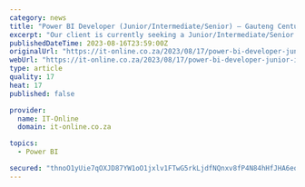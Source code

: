 ```yaml
---
category: news
title: "Power BI Developer (Junior/Intermediate/Senior) – Gauteng Centurion"
excerpt: "Our client is currently seeking a Junior/Intermediate/Senior Power BI Developer with 2 to 8 years of experience in Power BI Development, to join their dynamic company operating in the Robotics and Artificial Intelligence industry. The ideal candidate ..."
publishedDateTime: 2023-08-16T23:59:00Z
originalUrl: "https://it-online.co.za/2023/08/17/power-bi-developer-junior-intermediate-senior-gauteng-centurion-3/"
webUrl: "https://it-online.co.za/2023/08/17/power-bi-developer-junior-intermediate-senior-gauteng-centurion-3/"
type: article
quality: 17
heat: 17
published: false

provider:
  name: IT-Online
  domain: it-online.co.za

topics:
  - Power BI

secured: "thnoO1yUie7qOXJD87YW1oO1jxlv1FTwG5rkLjdfNQnxv8fP4N84hHfJHA6eoHHxpX36HI2C8VNBwlNFIlVejUK9OzityULHBbNuybyVECYcJR8JBtE40fule5qseWCfkO8/A8QhwgmDJqQLOPNAtZnAb5Tty1Myt138AKurLDX/TNbXO3gZtAZWkQWokGoDs+nlrZIu2dALazSlejAOw5JRknpwjsimo5VFTwwVND5D0/FnwWXibyCW7/l952o476+idTp+0m/qY+HUFTU/fQRs0/m82ZV/j3VOyCQjAa0RKXHufnZ2ffU3EVKShqWmLixQtIy2Ptc6RRiMh5/j+nKzznPIYeoAB088KXyVylo=;xeXQg5U41fNIXsHjY2hfcQ=="
---
```


